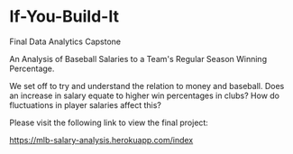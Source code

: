 # If-You-Build-It
Final Data Analytics Capstone

An Analysis of Baseball Salaries to a Team's Regular Season Winning Percentage.

We set off to try and understand the relation to money and baseball. Does an increase in salary equate to higher win percentages in clubs? How do fluctuations in player salaries affect this?

Please visit the following link to view the final project:

https://mlb-salary-analysis.herokuapp.com/index
